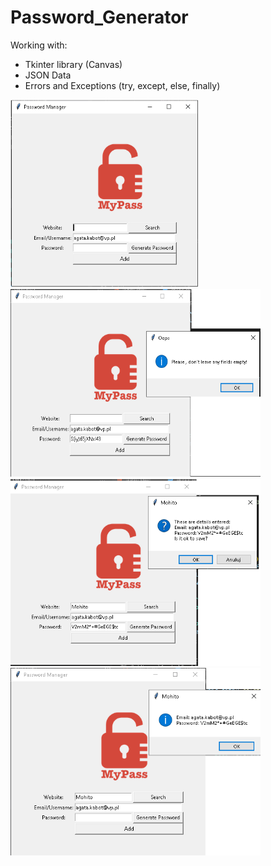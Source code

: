 # Password_Generator

Working with:
- Tkinter library (Canvas)
- JSON Data
- Errors and Exceptions (try, except, else, finally)

<p >
<img src="/photo/password_gen..png" width="300" height="300" margin-right=20 ><img src="/photo/empty.png" width="400" height="300" ><img src="/photo/save.png" width="400" height="300" ><img src="/photo/search.png" width="400" height="300" >
</p>
